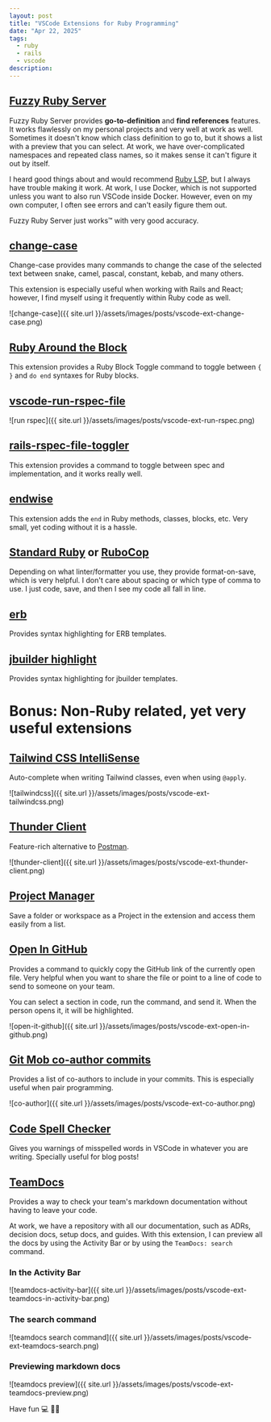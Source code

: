 ```yaml
---
layout: post
title: "VSCode Extensions for Ruby Programming"
date: "Apr 22, 2025"
tags:
  - ruby
  - rails
  - vscode
description:
---
```


## [Fuzzy Ruby Server](https://marketplace.visualstudio.com/items?itemName=Blinknlights.fuzzy-ruby-server)

Fuzzy Ruby Server provides **go-to-definition** and **find references** features. It works flawlessly on my personal projects and very well at work as well. Sometimes it doesn't know which class definition to go to, but it shows a list with a preview that you can select. At work, we have over-complicated namespaces and repeated class names, so it makes sense it can't figure it out by itself.

I heard good things about and would recommend [Ruby LSP](https://marketplace.visualstudio.com/items?itemName=Shopify.ruby-lsp), but I always have trouble making it work. At work, I use Docker, which is not supported unless you want to also run VSCode inside Docker. However, even on my own computer, I often see errors and can't easily figure them out.

Fuzzy Ruby Server just works™️ with very good accuracy.

## [change-case](https://marketplace.visualstudio.com/items?itemName=wmaurer.change-case)

Change-case provides many commands to change the case of the selected text between snake, camel, pascal, constant, kebab, and many others.

This extension is especially useful when working with Rails and React; however, I find myself using it frequently within Ruby code as well.

![change-case]({{ site.url }}/assets/images/posts/vscode-ext-change-case.png)

## [Ruby Around the Block](https://marketplace.visualstudio.com/items?itemName=elliotlarson.ruby-around-the-block)

This extension provides a Ruby Block Toggle command to toggle between `{ }` and `do end` syntaxes for Ruby blocks.

## [vscode-run-rspec-file](https://marketplace.visualstudio.com/items?itemName=Thadeu.vscode-run-rspec-file)

![run rspec]({{ site.url }}/assets/images/posts/vscode-ext-run-rspec.png)

## [rails-rspec-file-toggler](https://marketplace.visualstudio.com/items?itemName=malt-03.rails-rspec-file-toggler&ssr=false)

This extension provides a command to toggle between spec and implementation, and it works really well.

## [endwise](https://marketplace.visualstudio.com/items?itemName=kaiwood.endwise)

This extension adds the `end` in Ruby methods, classes, blocks, etc. Very small, yet coding without it is a hassle.

## [Standard Ruby](https://marketplace.visualstudio.com/items?itemName=testdouble.vscode-standard-ruby) or [RuboCop](https://marketplace.visualstudio.com/items?itemName=rubocop.vscode-rubocop)

Depending on what linter/formatter you use, they provide format-on-save, which is very helpful. I don't care about spacing or which type of comma to use. I just code, save, and then I see my code all fall in line.

## [erb](https://marketplace.visualstudio.com/items?itemName=CraigMaslowski.erb)

Provides syntax highlighting for ERB templates.

## [jbuilder highlight](https://marketplace.visualstudio.com/items?itemName=MashDuek.jbuilder-highlight)

Provides syntax highlighting for jbuilder templates.

# Bonus: Non-Ruby related, yet very useful extensions

## [Tailwind CSS IntelliSense](https://marketplace.visualstudio.com/items?itemName=bradlc.vscode-tailwindcss)

Auto-complete when writing Tailwind classes, even when using `@apply`.

![tailwindcss]({{ site.url }}/assets/images/posts/vscode-ext-tailwindcss.png)

## [Thunder Client](https://marketplace.visualstudio.com/items?itemName=rangav.vscode-thunder-client)

Feature-rich alternative to [Postman](https://marketplace.visualstudio.com/items?itemName=Postman.postman-for-vscode).

![thunder-client]({{ site.url }}/assets/images/posts/vscode-ext-thunder-client.png)

## [Project Manager](https://marketplace.visualstudio.com/items?itemName=alefragnani.project-manager)

Save a folder or workspace as a Project in the extension and access them easily from a list.

## [Open In GitHub](https://marketplace.visualstudio.com/items?itemName=sysoev.vscode-open-in-github)

Provides a command to quickly copy the GitHub link of the currently open file. Very helpful when you want to share the file or point to a line of code to send to someone on your team.

You can select a section in code, run the command, and send it. When the person opens it, it will be highlighted.

![open-it-github]({{ site.url }}/assets/images/posts/vscode-ext-open-in-github.png)

## [Git Mob co-author commits](https://marketplace.visualstudio.com/items?itemName=RichardKotze.git-mob)

Provides a list of co-authors to include in your commits. This is especially useful when pair programming.

![co-author]({{ site.url }}/assets/images/posts/vscode-ext-co-author.png)

## [Code Spell Checker](https://marketplace.visualstudio.com/items/?itemName=streetsidesoftware.code-spell-checker)

Gives you warnings of misspelled words in VSCode in whatever you are writing. Specially useful for blog posts!

## [TeamDocs](https://marketplace.visualstudio.com/items?itemName=lucasprag.teamdocs)

Provides a way to check your team's markdown documentation without having to leave your code.

At work, we have a repository with all our documentation, such as ADRs, decision docs, setup docs, and guides. With this extension, I can preview all the docs by using the Activity Bar or by using the `TeamDocs: search` command.

### In the Activity Bar

![teamdocs-activity-bar]({{ site.url }}/assets/images/posts/vscode-ext-teamdocs-in-activity-bar.png)

### The search command

![teamdocs search command]({{ site.url }}/assets/images/posts/vscode-ext-teamdocs-search.png)

### Previewing markdown docs

![teamdocs preview]({{ site.url }}/assets/images/posts/vscode-ext-teamdocs-preview.png)

Have fun 💻 👋🏼

